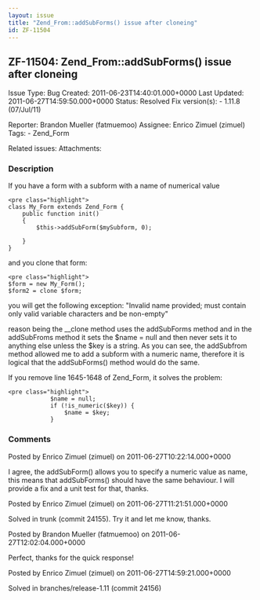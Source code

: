```yaml
---
layout: issue
title: "Zend_From::addSubForms() issue after cloneing"
id: ZF-11504
---
```


ZF-11504: Zend\_From::addSubForms() issue after cloneing
--------------------------------------------------------

 Issue Type: Bug Created: 2011-06-23T14:40:01.000+0000 Last Updated: 2011-06-27T14:59:50.000+0000 Status: Resolved Fix version(s): - 1.11.8 (07/Jul/11)
 
 Reporter:  Brandon Mueller (fatmuemoo)  Assignee:  Enrico Zimuel (zimuel)  Tags: - Zend\_Form
 
 Related issues: 
 Attachments: 
### Description

If you have a form with a subform with a name of numerical value

 
    <pre class="highlight">
    class My_Form extends Zend_Form {
        public function init()
        {
            $this->addSubForm($mySubform, 0);
    
        }
    }


and you clone that form:

 
    <pre class="highlight">
    $form = new My_Form();
    $form2 = clone $form;


you will get the following exception: "Invalid name provided; must contain only valid variable characters and be non-empty"

reason being the \_\_clone method uses the addSubForms method and in the addSubFroms method it sets the $name = null and then never sets it to anything else unless the $key is a string. As you can see, the addSubfrom method allowed me to add a subform with a numeric name, therefore it is logical that the addSubForms() method would do the same.

If you remove line 1645-1648 of Zend\_Form, it solves the problem:

 
    <pre class="highlight">
                $name = null;
                if (!is_numeric($key)) {
                    $name = $key;
                }


 

 

### Comments

Posted by Enrico Zimuel (zimuel) on 2011-06-27T10:22:14.000+0000

I agree, the addSubForm() allows you to specify a numeric value as name, this means that addSubForms() should have the same behaviour. I will provide a fix and a unit test for that, thanks.

 

 

Posted by Enrico Zimuel (zimuel) on 2011-06-27T11:21:51.000+0000

Solved in trunk (commit 24155). Try it and let me know, thanks.

 

 

Posted by Brandon Mueller (fatmuemoo) on 2011-06-27T12:02:04.000+0000

Perfect, thanks for the quick response!

 

 

Posted by Enrico Zimuel (zimuel) on 2011-06-27T14:59:21.000+0000

Solved in branches/release-1.11 (commit 24156)

 

 